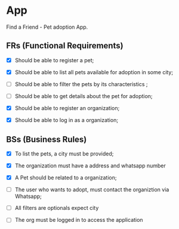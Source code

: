 # App

Find a Friend - Pet adoption App.

## FRs (Functional Requirements)

- [x] Should be able to register a pet;
- [x] Should be able to list all pets available for adoption in some city;
- [ ] Should be able to filter the pets by its characteristics ;
- [ ] Should be able to get details about the pet for adoption;
- [x] Should be able to register an organization;
- [x] Should be able to log in as a organization;


## BSs (Business Rules)

- [x] To list the pets, a city must be provided;
- [x] The organization must have a address and whatsapp number
- [x] A Pet should be related to a organization;
- [ ] The user who wants to adopt, must contact the organiztion via Whatsapp;
- [ ] All filters are optionals expect city
- [ ] The org must be logged in to access the application



